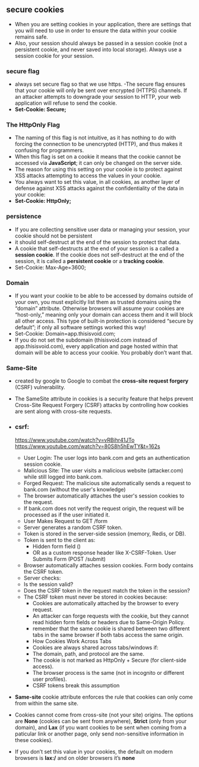 ## secure cookies
- When you are setting cookies in your application, there are settings that you will need to
use in order to ensure the data within your cookie remains safe.
- Also, your session should always be passed in a session
cookie (not a persistent cookie, and never saved into local storage). Always use a session
cookie for your session.

### secure flag
- always set secure flag so that we use https. 
-The secure flag ensures that your cookie will only be sent over encrypted (HTTPS)
channels. If an attacker attempts to downgrade your session to HTTP, your web application
will refuse to send the cookie.
- **Set-Cookie: Secure;**
### The HttpOnly Flag
- The naming of this flag is not intuitive, as it has nothing to do with forcing the connection
to be unencrypted (HTTP), and thus makes it confusing for programmers. 
- When this flag is
set on a cookie it means that the cookie cannot be accessed via **JavaScript**; it can only be
changed on the server side.
-  The reason for using this setting on your cookie is to protect
against XSS attacks attempting to access the values in your cookie. 
- You always want to set
this value, in all cookies, as another layer of defense against XSS attacks against the
confidentiality of the data in your cookie:
- **Set-Cookie: HttpOnly;**
### persistence
- If you are collecting sensitive user data or managing your session, your cookie should not
be persistent
- it should self-destruct at the end of the session to protect that data. 
- A cookie that self-destructs at the end of your session is a called a **session cookie**. If the cookie
does not self-destruct at the end of the session, it is called a **persistent cookie** or a **tracking cookie**.
- Set-Cookie: Max-Age=3600;
 ### Domain
 - If you want your cookie to be able to be accessed by domains outside of your own, you must
explicitly list them as trusted domains using the “domain” attribute. Otherwise browsers
will assume your cookies are “host-only,” meaning only your domain can access them and
it will block all other access. This type of built-in protection is considered “secure by
default”; if only all software settings worked this way!
- Set-Cookie: Domain=app.thisisvoid.com;
- If you do not set the subdomain (thisisvoid.com instead of
app.thisisvoid.com), every application and page hosted within that domain will be able to access your cookie. You probably don’t want that.
### Same-Site
- created by google to Google to combat the **cross-site request forgery** (CSRF) vulnerability.
- The SameSite attribute in cookies is a security feature that helps prevent Cross-Site Request Forgery (CSRF) attacks by controlling how cookies are sent along with cross-site requests.

-  ### csrf:
    https://www.youtube.com/watch?v=vRBihr41JTo
    https://www.youtube.com/watch?v=80S8h5hEwTY&t=162s

    - User Login: The user logs into bank.com and gets an authentication session cookie.
    - Malicious Site: The user visits a malicious website (attacker.com) while still logged into bank.com.
    - Forged Request: The malicious site automatically sends a request to bank.com (without the user's knowledge)
    - The browser automatically attaches the user's session cookies to the request.
    - If bank.com does not verify the request origin, the request will be processed as if the user initiated it.
    - User Makes Request to GET /form
    - Server generates a random CSRF token.
    - Token is stored in the server-side session (memory, Redis, or DB).
    - Token is sent to the client as:
        - Hidden form field (<input type="hidden" name="_csrf" value="...">)
        - OR as a custom response header like X-CSRF-Token.
        User Submits Form (POST /submit)
    - Browser automatically attaches session cookies.
    Form body contains the CSRF token.
    - Server checks:
    - Is the session valid?
    - Does the CSRF token in the request match the token in the session?
    - The CSRF token must never be stored in cookies because:
        - Cookies are automatically attached by the browser to every request.
        - An attacker can forge requests with the cookie, but they cannot read hidden form fields or headers due to Same-Origin Policy.
        - remember that the same cookie is shared between two different tabs in the same browser if both tabs access the same origin.
        - How Cookies Work Across Tabs
        - Cookies are always shared across tabs/windows if:
        - The domain, path, and protocol are the same.
        - The cookie is not marked as HttpOnly + Secure (for client-side access).
        - The browser process is the same (not in incognito or different user profiles).
        - CSRF tokens break this assumption
- **Same-site** cookie attribute enforces the rule that cookies can only come from
within the same site.
- Cookies cannot come from cross-site (not your site) origins. The
options are **None** (cookies can be sent from anywhere), **Strict** (only from your domain),
and **Lax** (if you want cookies to be sent when coming from a paticular link or another page, only
send non-sensitive information in these cookies). 
- If you don’t set this value in your cookies,
the default on modern browsers is **lax:/** and on older browsers it’s **none**